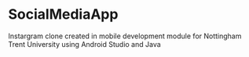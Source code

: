 # SocialMediaApp

Instargram clone created in mobile development module for Nottingham Trent University using Android Studio and Java

